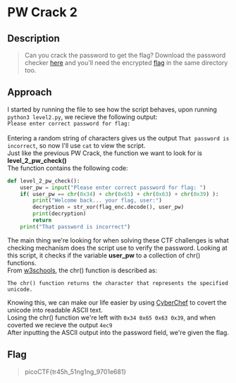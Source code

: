 # PW Crack 2
## Description
> Can you crack the password to get the flag?
> Download the password checker [here](https://artifacts.picoctf.net/c/17/level2.py) and you'll need the encrypted [flag](https://artifacts.picoctf.net/c/17/level2.flag.txt.enc) in the same directory too.

## Approach
I started by running the file to see how the script behaves, upon running `python3 level2.py`, we recieve the following output: <br>`Please enter correct password for flag:`<br>
<br>Entering a random string of characters gives us the output `That password is incorrect`, so now I'll use `cat` to view the script.<br> 
Just like the previous PW Crack, the function we want to look for is <b>level_2_pw_check()</b><br>
The function contains the following code:
```python
def level_2_pw_check():
    user_pw = input("Please enter correct password for flag: ")
    if( user_pw == chr(0x34) + chr(0x65) + chr(0x63) + chr(0x39) ):
        print("Welcome back... your flag, user:")
        decryption = str_xor(flag_enc.decode(), user_pw)
        print(decryption)
        return
    print("That password is incorrect")
```
The main thing we're looking for when solving these CTF challenges is what checking mechanism does the script use to verify the password. Looking at this script, it checks if the variable <b>user_pw</b> to a collection of chr() functions.<br>
From [w3schools](https://www.w3schools.com/python/ref_func_chr.asp), the chr() function is described as:
```
The chr() function returns the character that represents the specified unicode.
```
Knowing this, we can make our life easier by using [CyberChef](https://gchq.github.io/CyberChef/#recipe=From_Charcode('Space',16)&input=MHgzNCAweDY1IDB4NjMgMHgzOQ) to covert the unicode into readable ASCII text.<br>
Losing the chr() function we're left with `0x34 0x65 0x63 0x39`, and when coverted we recieve the output `4ec9`<br>
After inputting the ASCII output into the password field, we're given the flag.

## Flag
> picoCTF{tr45h_51ng1ng_9701e681}
